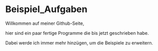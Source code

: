 # Beispiel_Aufgaben


 
Willkommen auf meiner Github-Seite,

hier sind ein paar fertige Programme die bis jetzt geschrieben habe.

Dabei werde ich immer mehr hinzügen, um die Beispiele zu erweitern.


